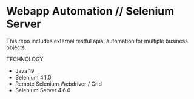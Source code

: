 # Webapp Automation // Selenium Server
This repo includes external restful apis' automation for multiple business objects.

TECHNOLOGY
- Java 19
- Selenium 4.1.0
- Remote Selenium Webdriver / Grid
- Selenium Server 4.6.0
